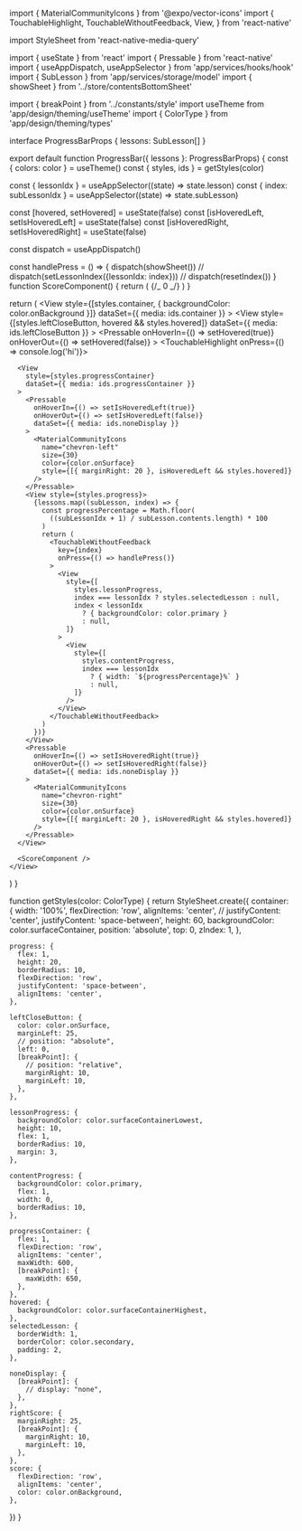 import { MaterialCommunityIcons } from '@expo/vector-icons'
import {
TouchableHighlight,
TouchableWithoutFeedback,
View,
} from 'react-native'

import StyleSheet from 'react-native-media-query'

import { useState } from 'react'
import { Pressable } from 'react-native'
import { useAppDispatch, useAppSelector } from 'app/services/hooks/hook'
import { SubLesson } from 'app/services/storage/model'
import { showSheet } from '../store/contentsBottomSheet'

import { breakPoint } from '../constants/style'
import useTheme from 'app/design/theming/useTheme'
import { ColorType } from 'app/design/theming/types'

interface ProgressBarProps {
lessons: SubLesson[]
}

export default function ProgressBar({ lessons }: ProgressBarProps) {
const { colors: color } = useTheme()
const { styles, ids } = getStyles(color)

const { lessonIdx } = useAppSelector((state) => state.lesson)
const { index: subLessonIdx } = useAppSelector((state) => state.subLesson)

const [hovered, setHovered] = useState(false)
const [isHoveredLeft, setIsHoveredLeft] = useState(false)
const [isHoveredRight, setIsHoveredRight] = useState(false)

const dispatch = useAppDispatch()

const handlePress = () => {
dispatch(showSheet())
// dispatch(setLessonIndex({lessonIdx: index}))
// dispatch(resetIndex())
}
function ScoreComponent() {
return (
<View style={[styles.rightScore]}>
<Pressable style={styles.score}>
{/_ 0 _/}
<TouchableHighlight>
<MaterialCommunityIcons
              size={24}
              accessibilityHint="close"
              name="bolt"
              color={color.onSurface}
            />
</TouchableHighlight>
</Pressable>
</View>
)
}

return (
<View
style={[styles.container, { backgroundColor: color.onBackground }]}
dataSet={{ media: ids.container }} >
<View
style={[styles.leftCloseButton, hovered && styles.hovered]}
dataSet={{ media: ids.leftCloseButton }} >
<Pressable
onHoverIn={() => setHovered(true)}
onHoverOut={() => setHovered(false)} >
<TouchableHighlight onPress={() => console.log('hi')}>
<MaterialCommunityIcons
              size={24}
              accessibilityHint="close"
              name="close"
              color={color.onSurface}
            />
</TouchableHighlight>
</Pressable>
</View>

      <View
        style={styles.progressContainer}
        dataSet={{ media: ids.progressContainer }}
      >
        <Pressable
          onHoverIn={() => setIsHoveredLeft(true)}
          onHoverOut={() => setIsHoveredLeft(false)}
          dataSet={{ media: ids.noneDisplay }}
        >
          <MaterialCommunityIcons
            name="chevron-left"
            size={30}
            color={color.onSurface}
            style={[{ marginRight: 20 }, isHoveredLeft && styles.hovered]}
          />
        </Pressable>
        <View style={styles.progress}>
          {lessons.map((subLesson, index) => {
            const progressPercentage = Math.floor(
              ((subLessonIdx + 1) / subLesson.contents.length) * 100
            )
            return (
              <TouchableWithoutFeedback
                key={index}
                onPress={() => handlePress()}
              >
                <View
                  style={[
                    styles.lessonProgress,
                    index === lessonIdx ? styles.selectedLesson : null,
                    index < lessonIdx
                      ? { backgroundColor: color.primary }
                      : null,
                  ]}
                >
                  <View
                    style={[
                      styles.contentProgress,
                      index === lessonIdx
                        ? { width: `${progressPercentage}%` }
                        : null,
                    ]}
                  />
                </View>
              </TouchableWithoutFeedback>
            )
          })}
        </View>
        <Pressable
          onHoverIn={() => setIsHoveredRight(true)}
          onHoverOut={() => setIsHoveredRight(false)}
          dataSet={{ media: ids.noneDisplay }}
        >
          <MaterialCommunityIcons
            name="chevron-right"
            size={30}
            color={color.onSurface}
            style={[{ marginLeft: 20 }, isHoveredRight && styles.hovered]}
          />
        </Pressable>
      </View>

      <ScoreComponent />
    </View>

)
}

function getStyles(color: ColorType) {
return StyleSheet.create({
container: {
width: '100%',
flexDirection: 'row',
alignItems: 'center',
// justifyContent: 'center',
justifyContent: 'space-between',
height: 60,
backgroundColor: color.surfaceContainer,
position: 'absolute',
top: 0,
zIndex: 1,
},

    progress: {
      flex: 1,
      height: 20,
      borderRadius: 10,
      flexDirection: 'row',
      justifyContent: 'space-between',
      alignItems: 'center',
    },

    leftCloseButton: {
      color: color.onSurface,
      marginLeft: 25,
      // position: "absolute",
      left: 0,
      [breakPoint]: {
        // position: "relative",
        marginRight: 10,
        marginLeft: 10,
      },
    },

    lessonProgress: {
      backgroundColor: color.surfaceContainerLowest,
      height: 10,
      flex: 1,
      borderRadius: 10,
      margin: 3,
    },

    contentProgress: {
      backgroundColor: color.primary,
      flex: 1,
      width: 0,
      borderRadius: 10,
    },

    progressContainer: {
      flex: 1,
      flexDirection: 'row',
      alignItems: 'center',
      maxWidth: 600,
      [breakPoint]: {
        maxWidth: 650,
      },
    },
    hovered: {
      backgroundColor: color.surfaceContainerHighest,
    },
    selectedLesson: {
      borderWidth: 1,
      borderColor: color.secondary,
      padding: 2,
    },

    noneDisplay: {
      [breakPoint]: {
        // display: "none",
      },
    },
    rightScore: {
      marginRight: 25,
      [breakPoint]: {
        marginRight: 10,
        marginLeft: 10,
      },
    },
    score: {
      flexDirection: 'row',
      alignItems: 'center',
      color: color.onBackground,
    },

})
}
